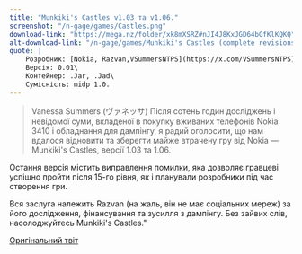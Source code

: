 ```yaml
---
title: "Munkiki's Castles v1.03 та v1.06."
screenshot: "/n-gage/games/Castles.png"
download-link: "https://mega.nz/folder/xk8mXSRZ#nJI4J8KxJGD64bGfKlKQKQ"
alt-download-link: "/n-gage/games/Munkiki's Castles (complete revisions dumped and preserved by Razvan).zip"
quote: |
    Розробник: [Nokia, Razvan,VSummersNTPS](https://x.com/VSummersNTPS)\
    Версія: 0.01\
    Контейнер: .Jar, .Jad\
    Сумісність: midp 1.0.
---
```


>Vanessa Summers (ヴァネッサ)
Після сотень годин досліджень і невідомої суми, вкладеної в покупку вживаних телефонів Nokia 3410 і обладнання для дампінгу, я радий оголосити, що нам вдалося відновити та зберегти майже втрачену гру від Nokia — Munkiki's Castles, версії 1.03 та 1.06.

Остання версія містить виправлення помилки, яка дозволяє гравцеві успішно пройти після 15-го рівня, як і планували розробники під час створення гри.

Вся заслуга належить Razvan (на жаль, він не має соціальних мереж) за його дослідження, фінансування та зусилля з дампінгу. Без зайвих слів, насолоджуйтесь Munkiki's Castles."

[Оригінальний твіт](https://x.com/VSummersNTPS/status/1655636765896499225)
